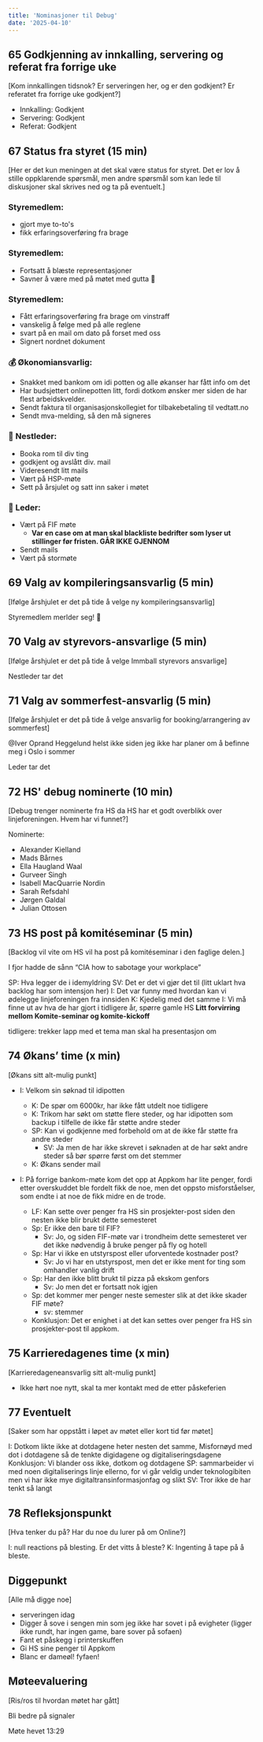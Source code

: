```yaml
---
title: 'Nominasjoner til Debug'
date: '2025-04-10'
---
```


## 65 Godkjenning av innkalling, servering og referat fra forrige uke

[Kom innkallingen tidsnok? Er serveringen her, og er den godkjent? Er referatet fra forrige uke godkjent?]

- Innkalling: Godkjent
- Servering: Godkjent
- Referat: Godkjent

## 67 Status fra styret (15 min)

[Her er det kun meningen at det skal være status for styret. Det er lov å stille oppklarende spørsmål, men andre spørsmål som kan lede til diskusjoner skal skrives ned og ta på eventuelt.]

### **Styremedlem**:

- gjort mye to-to's
- fikk erfaringsoverføring fra brage

### **Styremedlem**:

- Fortsatt å blæste representasjoner
- Savner å være med på møtet med gutta 🤝

### **Styremedlem**:

- Fått erfaringsoverføring fra brage om vinstraff
- vanskelig å følge med på alle reglene
- svart på en mail om dato på forset med oss
- Signert nordnet dokument

### **💰** Økonomiansvarlig:

- Snakket med bankom om idi potten og alle økanser har fått info om det
- Har budsjettert onlinepotten litt, fordi dotkom ønsker mer siden de har flest arbeidskvelder.
- Sendt faktura til organisasjonskollegiet for tilbakebetaling til vedtatt.no
- Sendt mva-melding, så den må signeres

### 🤠 Nestleder:

- Booka rom til div ting
- godkjent og avslått div. mail
- Videresendt litt mails
- Vært på HSP-møte
- Sett på årsjulet og satt inn saker i møtet

### 👲 Leder:

- Vært på FIF møte
  - **Var en case om at man skal blackliste bedrifter som lyser ut stillinger før fristen. GÅR IKKE GJENNOM**
- Sendt mails
- Vært på stormøte

## 69 Valg av kompileringsansvarlig (5 min)

[Ifølge årshjulet er det på tide å velge ny kompileringsansvarlig]

Styremedlem merlder seg! 🙌

## 70 Valg av styrevors-ansvarlige (5 min)

[Ifølge årshjulet er det på tide å velge Immball styrevors ansvarlige]

Nestleder tar det

## 71 Valg av sommerfest-ansvarlig (5 min)

[Ifølge årshjulet er det på tide å velge ansvarlig for booking/arrangering av sommerfest]

@Iver Oprand Heggelund helst ikke siden jeg ikke har planer om å befinne meg i Oslo i sommer

Leder tar det

## 72 HS' debug nominerte (10 min)

[Debug trenger nominerte fra HS da HS har et godt overblikk over linjeforeningen. Hvem har vi funnet?]

Nominerte:

- Alexander Kielland
- Mads Bårnes
- Ella Haugland Waal
- Gurveer Singh
- Isabell MacQuarrie Nordin
- Sarah Refsdahl
- Jørgen Galdal
- Julian Ottosen

## 73 HS post på komitéseminar (5 min)

[Backlog vil vite om HS vil ha post på komitéseminar i den faglige delen.]

I fjor hadde de sånn “CIA how to sabotage your workplace”

SP: Hva legger de i idemyldring
SV: Det er det vi gjør det til (litt uklart hva backlog har som intensjon her)
I: Det var funny med hvordan kan vi ødelegge linjeforeningen fra innsiden
K: Kjedelig med det samme
I: Vi må finne ut av hva de har gjort i tidligere år, spørre gamle HS
**Litt forvirring mellom Komite-seminar og komite-kickoff**

tidligere: trekker lapp med et tema man skal ha presentasjon om

## 74 Økans’ time (x min)

[Økans sitt alt-mulig punkt]

- I: Velkom sin søknad til idipotten
  - K: De spør om 6000kr, har ikke fått utdelt noe tidligere
  - K: Trikom har søkt om støtte flere steder, og har idipotten som backup i tilfelle de ikke får støtte andre steder
  - SP: Kan vi godkjenne med forbehold om at de ikke får støtte fra andre steder
    - SV: Ja men de har ikke skrevet i søknaden at de har søkt andre steder så bør spørre først om det stemmer
  - K: Økans sender mail

- I: På forrige bankom-møte kom det opp at Appkom har lite penger, fordi etter overskuddet ble fordelt fikk de noe, men det oppsto misforståelser, som endte i at noe de fikk midre en de trode.
  - LF: Kan sette over penger fra HS sin prosjekter-post siden den nesten ikke blir brukt dette semesteret
  - Sp: Er ikke den bare til FIF?
    - Sv: Jo, og siden FIF-møte var i trondheim dette semesteret ver det ikke nødvendig å bruke penger på fly og hotell
  - Sp: Har vi ikke en utstyrspost eller uforventede kostnader post?
    - Sv: Jo vi har en utstyrspost, men det er ikke ment for ting som omhandler vanlig drift
  - Sp: Har den ikke blitt brukt til pizza på ekskom genfors
    - Sv: Jo men det er fortsatt nok igjen
  - Sp: det kommer mer penger neste semester slik at det ikke skader FIF møte?
    - sv: stemmer
  - Konklusjon: Det er enighet i at det kan settes over penger fra HS sin prosjekter-post til appkom.

## 75 Karrieredagenes time (x min)

[Karrieredageneansvarlig sitt alt-mulig punkt]

- Ikke hørt noe nytt, skal ta mer kontakt med de etter påskeferien

## 77 Eventuelt

[Saker som har oppstått i løpet av møtet eller kort tid før møtet]

I: Dotkom likte ikke at dotdagene heter nesten det samme, Misfornøyd med dot i dotdagene så de tenkte digidagene og digitaliseringsdagene
Konklusjon: Vi blander oss ikke, dotkom og dotdagene
SP: sammarbeider vi med noen digitaliserings linje ellerno, for vi går veldig under teknologibiten men vi har ikke mye digitaltransinformasjonfag og slikt
SV: Tror ikke de har tenkt så langt

## 78 Refleksjonspunkt

[Hva tenker du på? Har du noe du lurer på om Online?]

I: null reactions på blesting. Er det vitts å bleste?
K: Ingenting å tape på å bleste.

## Diggepunkt

[Alle må digge noe]

- serveringen idag
- Digger å sove i sengen min som jeg ikke har sovet i på evigheter (ligger ikke rundt, har ingen game, bare sover på sofaen)
- Fant et påskegg i printerskuffen
- Gi HS sine penger til Appkom
- Blanc er dameøl! fyfaen!

## Møteevaluering

[Ris/ros til hvordan møtet har gått]

Bli bedre på signaler

Møte hevet 13:29
